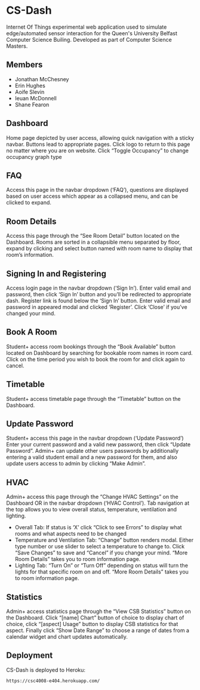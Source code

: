 # CS-Dash

Internet Of Things experimental web application used to simulate edge/automated sensor interaction for the Queen's University Belfast Computer Science Builing. Developed as part of Computer Science Masters.

## Members
* Jonathan McChesney
* Erin Hughes
* Aoife Slevin
* Ieuan McDonnell
* Shane Fearon

## Dashboard

Home page depicted by user access, allowing quick navigation with a sticky navbar. Buttons lead to appropriate pages. Click logo to return to this page no matter where you are on website. Click “Toggle Occupancy” to change occupancy graph type

## FAQ

Access this page in the navbar dropdown (‘FAQ’), questions are displayed based on user access which appear as a collapsed menu, and can be clicked to expand.

## Room Details

Access this page through the “See Room Detail” button located on the Dashboard. Rooms are sorted in a collapsible menu separated by floor, expand by clicking and select button named with room name to display that room’s information.

## Signing In and Registering

Access login page in the navbar dropdown (‘Sign In’). Enter valid email and password, then click ‘Sign In’ button and you’ll be redirected to appropriate dash. Register link is found below the ‘Sign In’ button. Enter valid email and password in appeared modal and clicked ‘Register’. Click ‘Close’ if you’ve changed your mind. 

## Book A Room

Student+ access room bookings through the “Book Available” button located on Dashboard by searching for bookable room names in room card. Click on the time period you wish to book the room for and click again to cancel. 

## Timetable

Student+ access timetable page through the “Timetable” button on the Dashboard.

## Update Password

Student+ access this page in the navbar dropdown (‘Update Password’) Enter your current password and a valid new password, then click “Update Password”. Admin+ can update other users passwords by additionally entering a valid student email and a new password for them, and also update users access to admin by clicking “Make Admin”.

## HVAC

Admin+ access this page through the “Change HVAC Settings” on the Dashboard OR in the navbar dropdown (‘HVAC Control’). Tab navigation at the top allows you to view overall status, temperature, ventilation and lighting. 
* Overall Tab: If status is ‘X’ click “Click to see Errors” to display what rooms and what aspects need to be changed
* Temperature and Ventilation Tab: “Change” button renders modal. Either type number or use slider to select a temperature to change to. Click “Save Changes” to save and “Cancel” if you change your mind. “More Room Details” takes you to room information page.
* Lighting Tab: “Turn On” or “Turn Off” depending on status will turn the lights for that specific room on and off. “More Room Details” takes you to room information page.

## Statistics

Admin+ access statistics page through the “View CSB Statistics” button on the Dashboard. Click “[name] Chart” button of choice to display chart of choice, click “[aspect] Usage” button to display CSB statistics for that aspect. Finally click “Show Date Range” to choose a range of dates from a calendar widget and chart updates automatically.

## Deployment

CS-Dash is deployed to Heroku:

```
https://csc4008-e404.herokuapp.com/
```


